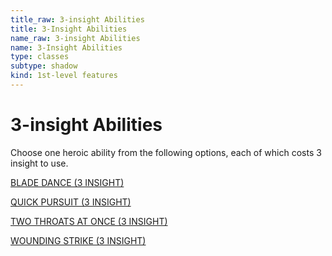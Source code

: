 ```yaml
---
title_raw: 3-insight Abilities
title: 3-Insight Abilities
name_raw: 3-insight Abilities
name: 3-Insight Abilities
type: classes
subtype: shadow
kind: 1st-level features
---
```


# 3-insight Abilities

Choose one heroic ability from the following options, each of which costs 3 insight to use.

[BLADE DANCE (3 INSIGHT)](<./Blade%20Dance%20(3%20INSIGHT).md>)

[QUICK PURSUIT (3 INSIGHT)](<./Quick%20Pursuit%20(3%20INSIGHT).md>)

[TWO THROATS AT ONCE (3 INSIGHT)](<./Two%20Throats%20At%20Once%20(3%20INSIGHT).md>)

[WOUNDING STRIKE (3 INSIGHT)](<./Wounding%20Strike%20(3%20INSIGHT).md>)
